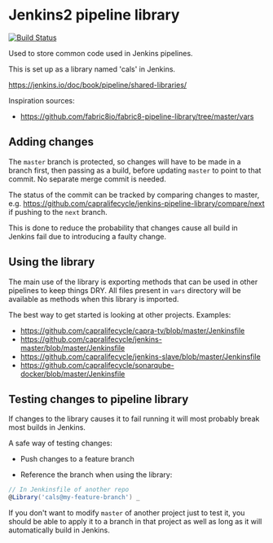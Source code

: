 # Jenkins2 pipeline library

[![Build Status](https://jenkins.capra.tv/buildStatus/icon?job=jenkins-pipeline-library/master)](https://jenkins.capra.tv/job/jenkins-pipeline-library/job/master/)

Used to store common code used in Jenkins pipelines.

This is set up as a library named 'cals' in Jenkins.

https://jenkins.io/doc/book/pipeline/shared-libraries/

Inspiration sources:

- https://github.com/fabric8io/fabric8-pipeline-library/tree/master/vars

## Adding changes

The `master` branch is protected, so changes will have to be made
in a branch first, then passing as a build, before updating `master` to
point to that commit. No separate merge commit is needed.

The status of the commit can be tracked by comparing changes to master,
e.g. https://github.com/capralifecycle/jenkins-pipeline-library/compare/next
if pushing to the `next` branch.

This is done to reduce the probability that changes cause all
build in Jenkins fail due to introducing a faulty change.

## Using the library

The main use of the library is exporting methods that can be used in other
pipelines to keep things DRY. All files present in `vars` directory will
be available as methods when this library is imported.

The best way to get started is looking at other projects. Examples:

- https://github.com/capralifecycle/capra-tv/blob/master/Jenkinsfile
- https://github.com/capralifecycle/jenkins-master/blob/master/Jenkinsfile
- https://github.com/capralifecycle/jenkins-slave/blob/master/Jenkinsfile
- https://github.com/capralifecycle/sonarqube-docker/blob/master/Jenkinsfile

## Testing changes to pipeline library

If changes to the library causes it to fail running it will most probably
break most builds in Jenkins.

A safe way of testing changes:

- Push changes to a feature branch

- Reference the branch when using the library:

```groovy
// In Jenkinsfile of another repo
@Library('cals@my-feature-branch') _
```

If you don't want to modify `master` of another project just to test it,
you should be able to apply it to a branch in that project as well as
long as it will automatically build in Jenkins.
